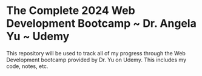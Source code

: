 # The Complete 2024 Web Development Bootcamp ~ Dr. Angela Yu ~ Udemy

This repository will be used to track all of my progress through the Web Development bootcamp provided by Dr. Yu on Udemy. This includes my code, notes, etc.
